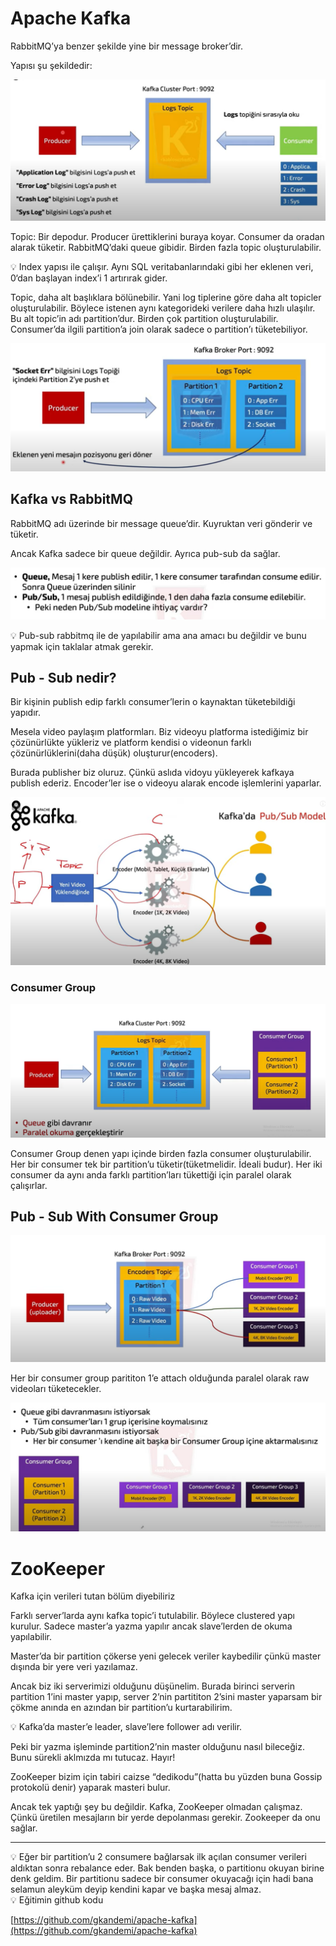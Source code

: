 # Apache Kafka

RabbitMQ’ya benzer şekilde yine bir message broker’dir.

Yapısı şu şekildedir:

![Untitled](Apache%20Kafka%20951085f1363845e9b25b775976ffc6a1/Untitled.png)

Topic: Bir depodur. Producer ürettiklerini buraya koyar. Consumer da oradan alarak tüketir. RabbitMQ’daki queue gibidir. Birden fazla topic oluşturulabilir.

<aside>
💡 Index yapısı ile çalışır. Aynı SQL veritabanlarındaki gibi her eklenen veri, 0‘dan başlayan index’i 1 artırırak gider.

</aside>

Topic, daha alt başlıklara bölünebilir. Yani log tiplerine göre daha alt topicler oluşturulabilir. Böylece istenen aynı kategorideki verilere daha hızlı ulaşılır. Bu alt topic’in adı partition’dur. Birden çok partition oluşturulabilir. Consumer’da ilgili partition’a join olarak sadece o partition’ı tüketebiliyor.

![Untitled](Apache%20Kafka%20951085f1363845e9b25b775976ffc6a1/Untitled%201.png)

## Kafka vs RabbitMQ

RabbitMQ adı üzerinde bir message queue’dir. Kuyruktan veri gönderir ve tüketir. 

Ancak Kafka sadece bir queue değildir. Ayrıca pub-sub da sağlar.

![Untitled](Apache%20Kafka%20951085f1363845e9b25b775976ffc6a1/Untitled%202.png)

<aside>
💡 Pub-sub rabbitmq ile de yapılabilir ama ana amacı bu değildir ve bunu yapmak için taklalar atmak gerekir.

</aside>

## Pub - Sub nedir?

Bir kişinin publish edip farklı consumer’lerin o kaynaktan tüketebildiği yapıdır.

Mesela video paylaşım platformları. Biz videoyu platforma istediğimiz bir çözünürlükte yükleriz ve platform kendisi o videonun farklı çözünürlüklerini(daha düşük) oluşturur(encoders). 

Burada publisher biz oluruz. Çünkü aslıda vidoyu yükleyerek kafkaya publish ederiz. Encoder’ler ise o videoyu alarak encode işlemlerini yaparlar.

![Untitled](Apache%20Kafka%20951085f1363845e9b25b775976ffc6a1/Untitled%203.png)

### Consumer Group

![Untitled](Apache%20Kafka%20951085f1363845e9b25b775976ffc6a1/Untitled%204.png)

Consumer Group denen yapı içinde birden fazla consumer oluşturulabilir. Her bir consumer tek bir partition’u tüketir(tüketmelidir. İdeali budur). Her iki consumer da aynı anda farklı partition’ları tükettiği için paralel olarak çalışırlar.

## Pub - Sub With Consumer Group

![Untitled](Apache%20Kafka%20951085f1363845e9b25b775976ffc6a1/Untitled%205.png)

Her bir consumer group parititon 1’e attach olduğunda paralel olarak raw videoları tüketecekler.

![Untitled](Apache%20Kafka%20951085f1363845e9b25b775976ffc6a1/Untitled%206.png)

# ZooKeeper

Kafka için verileri tutan bölüm diyebiliriz

Farklı server’larda aynı kafka topic’i tutulabilir. Böylece clustered yapı kurulur. Sadece master’a yazma yapılır ancak slave’lerden de okuma yapılabilir.

Master’da bir partition çökerse yeni gelecek veriler kaybedilir çünkü master dışında bir yere veri yazılamaz.

Ancak biz iki serverimizi olduğunu düşünelim. Burada birinci serverin partition 1’ini master yapıp, server 2’nin partititon 2’sini master yaparsam bir çökme anında en azından bir partition’u kurtarabilirim.

<aside>
💡 Kafka’da master’e leader, slave’lere follower adı verilir.

</aside>

Peki bir yazma işleminde partition2’nin master olduğunu nasıl bileceğiz. Bunu sürekli aklmızda mı tutucaz. Hayır!

ZooKeeper bizim için tabiri caizse “dedikodu”(hatta bu yüzden buna Gossip protokolü denir) yaparak masteri bulur.

Ancak tek yaptığı şey bu değildir. Kafka, ZooKeeper olmadan çalışmaz. Çünkü üretilen mesajların bir yerde depolanması gerekir. Zookeeper da onu sağlar.

---

<aside>
💡 Eğer bir partition’u 2 consumere bağlarsak ilk açılan consumer verileri aldıktan sonra rebalance eder. Bak benden başka, o partitionu okuyan birine denk geldim. Bir partitionu sadece bir consumer okuyacağı için hadi bana selamun aleyküm deyip kendini kapar ve başka mesaj almaz.

</aside>

<aside>
💡 Eğitimin github kodu

</aside>

[https://github.com/gkandemi/apache-kafka](https://github.com/gkandemi/apache-kafka)